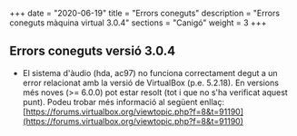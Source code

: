 +++
date        = "2020-06-19"
title       = "Errors coneguts"
description = "Errors coneguts màquina virtual 3.0.4"
sections    = "Canigó"
weight		= 3
+++

## Errors coneguts versió 3.0.4

* El sistema d'àudio (hda, ac97) no funciona correctament degut a un error relacionat amb la versió de VirtualBox (p.e. 5.2.18). En versions més noves (>= 6.0.0) pot estar resolt (tot i que no s'ha verificat aquest punt). Podeu trobar més informació al següent enllaç: [https://forums.virtualbox.org/viewtopic.php?f=8&t=91190](https://forums.virtualbox.org/viewtopic.php?f=8&t=91190)

